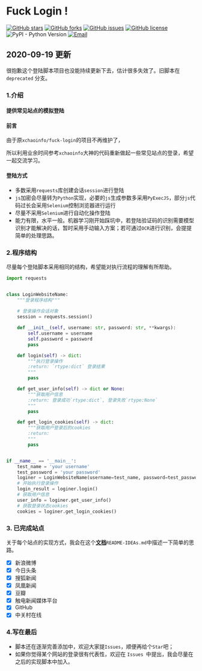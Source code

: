 # Fuck Login !

[![GitHub stars](https://img.shields.io/github/stars/IMWoolei/fuck-login.svg)](https://github.com/IMWoolei/fuck-login/stargazers)	[![GitHub forks](https://img.shields.io/github/forks/IMWoolei/fuck-login.svg)](https://github.com/IMWoolei/fuck-login/network)	[![GitHub issues](https://img.shields.io/github/issues/IMWoolei/fuck-login.svg)](https://github.com/IMWoolei/fuck-login/issues)	[![GitHub license](https://img.shields.io/github/license/IMWoolei/fuck-login.svg)](https://github.com/IMWoolei/fuck-login)	![PyPI - Python Version](https://img.shields.io/pypi/pyversions/django.svg)	[![Email](https://img.shields.io/badge/email-Leo-orange.svg)](mailto:imwoolei@outlook.com)



## 2020-09-19 更新

很抱歉这个登陆脚本项目也没能持续更新下去，估计很多失效了。旧脚本在 `deprecated` 分支。

### 1.介绍

#### 提供常见站点的模拟登陆

#### 前言

由于原`xchaoinfo/fuck-login`的项目不再维护了，

所以利用业余时间参考`xchaoinfo`大神的代码重新做起一些常见站点的登录，希望一起交流学习。

#### 登陆方式

- 多数采用`requests`库创建会话`session`进行登陆
- `js`加密会尽量转为`Python`实现，必要的`js`生成参数多采用`PyExecJS`，部分`js`代码过长会采用`Selenium`控制浏览器进行运行
- 尽量不采用`Selenium`进行自动化操作登陆
- 能力有限，水平一般。机器学习刚开始踩坑中，若登陆验证码的识别需要模型识别才能解决的话，暂时采用手动输入方案；若可通过`OCR`进行识别，会提提简单的处理思路。

### 2.程序结构

尽量每个登陆脚本采用相同的结构，希望能对执行流程的理解有所帮助。

```python
import requests


class LoginWebsiteName:
    """登录程序结构"""
    
    # 登录操作会话对象
    session = requests.session()

    def __init__(self, username: str, password: str, **kwargs):
        self.username = username
        self.password = password
        pass

    def login(self) -> dict:
        """执行登录操作
        :return: `rtype:dict` 登录结果
        """
        pass

    def get_user_info(self) -> dict or None:
        """获取用户信息
        :return: 登录成功`rtype:dict`, 登录失败`rtype:None`
        """
        pass

    def get_login_cookies(self) -> dict:
        """获取用户登录后的cookies
        :return:
        """
        pass


if __name__ == '__main__':
    test_name = 'your username'
    test_password = 'your password'
    loginer = LoginWebsiteName(username=test_name, password=test_password)
    # 开始执行登录操作
    login_result = loginer.login()
    # 获取用户信息
    user_info = loginer.get_user_info()
    # 获取登录状态cookies
    cookies = loginer.get_login_cookies()
```

### 3. 已完成站点

关于每个站点的实现方式，我会在这个[**文档**](./README-IDEAs.md)`README-IDEAs.md`中描述一下简单的思路。

- [x] 新浪微博
- [x] 今日头条
- [x] 搜狐新闻
- [x] 凤凰新闻
- [x] 豆瓣
- [x] 触电新闻媒体平台
- [x] GitHub
- [x] 中关村在线

### 4.写在最后

- 脚本还在逐渐完善添加中，欢迎大家提`Issues`，顺便再给个`Star`吧；
- 如果你觉得某个网站的登录很有代表性，欢迎在 `Issues `中提出，我会尽量在之后的实现脚本中加入。





